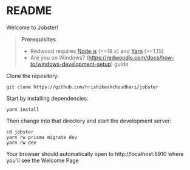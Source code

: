 # README

Welcome to Jobster!

> **Prerequisites**
>
> - Redwood requires [Node.js](https://nodejs.org/en/) (>=18.x) and [Yarn](https://yarnpkg.com/) (>=1.15)
> - Are you on Windows? (https://redwoodjs.com/docs/how-to/windows-development-setup) guide

Clone the repository:

```
git clone https://github.com/hrishikeshchoudhari/jobster
```

Start by installing dependencies:

```
yarn install
```

Then change into that directory and start the development server:

```
cd jobster
yarn rw prisma migrate dev
yarn rw dev
```

Your browser should automatically open to http://localhost:8910 where you'll see the Welcome Page

